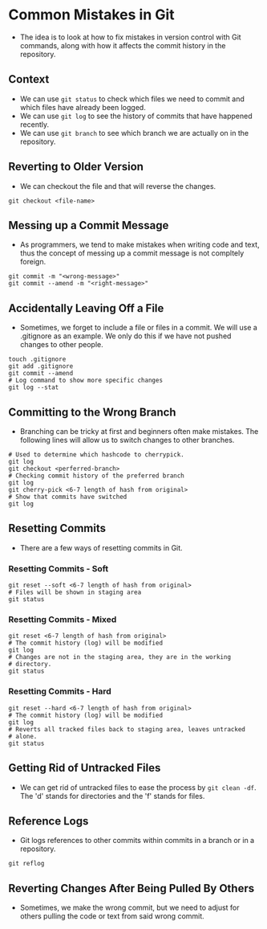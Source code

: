 # Common Mistakes in Git

- The idea is to look at how to fix mistakes in version control with Git commands, along with how it affects the commit history in the repository. 

## Context

- We can use ```git status``` to check which files we need to commit and which files have already been logged. 
- We can use ```git log``` to see the history of commits that have happened recently. 
- We can use ```git branch``` to see which branch we are actually on in the repository. 

## Reverting to Older Version

- We can checkout the file and that will reverse the changes. 
```shell
git checkout <file-name>
```
## Messing up a Commit Message

- As programmers, we tend to make mistakes when writing code and text, thus the concept of messing up a commit message is not compltely foreign.
```shell
git commit -m "<wrong-message>"
git commit --amend -m "<right-message>"
```

## Accidentally Leaving Off a File

- Sometimes, we forget to include a file or files in a commit. We will use a .gitignore as an example. We only do this if we have not pushed changes to other people. 
```shell
touch .gitignore
git add .gitignore
git commit --amend
# Log command to show more specific changes
git log --stat
```

## Committing to the Wrong Branch

- Branching can be tricky at first and beginners often make mistakes. The following lines will allow us to switch changes to other branches.
```shell
# Used to determine which hashcode to cherrypick. 
git log
git checkout <perferred-branch>
# Checking commit history of the preferred branch
git log
git cherry-pick <6-7 length of hash from original>
# Show that commits have switched
git log
```

## Resetting Commits

- There are a few ways of resetting commits in Git. 

### Resetting Commits - Soft
```shell
git reset --soft <6-7 length of hash from original>
# Files will be shown in staging area
git status
```

### Resetting Commits - Mixed

```shell
git reset <6-7 length of hash from original>
# The commit history (log) will be modified
git log
# Changes are not in the staging area, they are in the working
# directory. 
git status
```

### Resetting Commits - Hard

```shell
git reset --hard <6-7 length of hash from original>
# The commit history (log) will be modified
git log
# Reverts all tracked files back to staging area, leaves untracked
# alone.
git status 
```

## Getting Rid of Untracked Files

- We can get rid of untracked files to ease the process by ```git clean -df```. The 'd' stands for directories and the 'f' stands for files. 

## Reference Logs

- Git logs references to other commits within commits in a branch or in a repository. 
```shell
git reflog
```

## Reverting Changes After Being Pulled By Others

- Sometimes, we make the wrong commit, but we need to adjust for others pulling the code or text from said wrong commit. 

```shell

```
